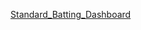 


[Standard_Batting_Dashboard](https://public.tableau.com/views/TableauUpdate/Dashboard1?:language=en-US&:display_count=n&:origin=viz_share_link)


